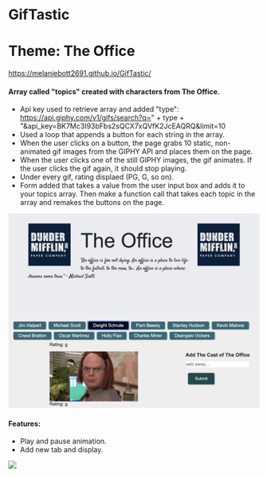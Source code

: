# GifTastic

# Theme: The Office
https://melaniebott2691.github.io/GifTastic/

#### Array called "topics" created with characters from The Office.
- Api key used to retrieve array and added "type": 
https://api.giphy.com/v1/gifs/search?q=" + type + "&api_key=BK7Mc3I93bFbs2sQCX7xQVfK2JcEAQRQ&limit=10
- Used a loop that appends a button for each string in the array.
- When the user clicks on a button, the page grabs 10 static, non-animated gif images from the GIPHY API and places them on the page.
- When the user clicks one of the still GIPHY images, the gif animates. If the user clicks the gif again, it should stop playing.
- Under every gif, rating displaed (PG, G, so on).
- Form added that takes a value from the user input box and adds it to your topics array. Then make a function call that takes each topic in the array and remakes the buttons on the page.

<img src="assets/images/pageimg.png" width="600px">

#### Features:
- Play and pause animation. 
- Add new tab and display.

<img src="assets/videos/officeclip.mp4" width="600px">


